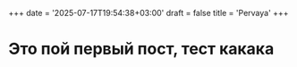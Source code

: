 +++
date = '2025-07-17T19:54:38+03:00'
draft = false
title = 'Pervaya'
+++

# Это пой первый пост, тест какака

